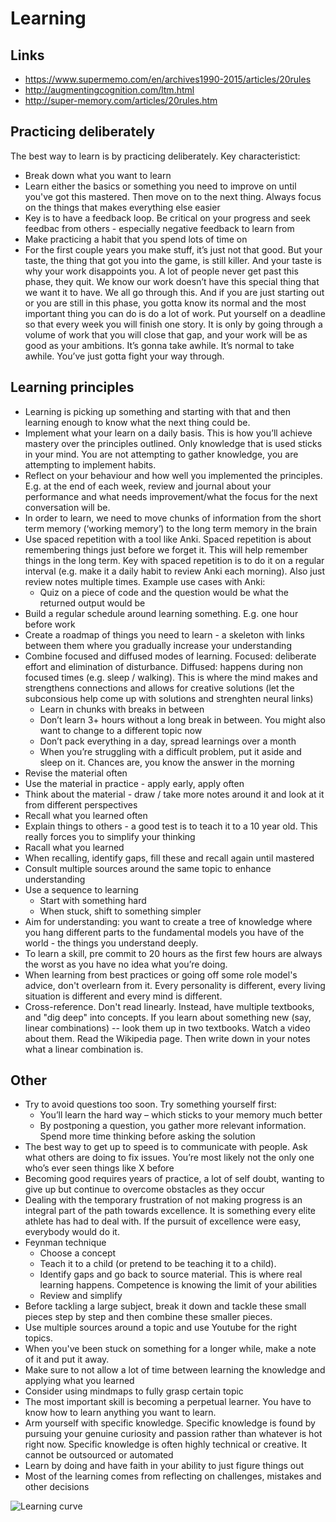 # Learning

## Links
- https://www.supermemo.com/en/archives1990-2015/articles/20rules
- http://augmentingcognition.com/ltm.html
- http://super-memory.com/articles/20rules.htm

## Practicing deliberately 
The best way to learn is by practicing deliberately. Key characteristict: 
- Break down what you want to learn 
- Learn either the basics or something you need to improve on until you've got this mastered. Then move on to the next thing. Always focus on the things that makes everything else easier
- Key is to have a feedback loop. Be critical on your progress and seek feedbac from others - especially negative feedback to learn from 
- Make practicing a habit that you spend lots of time on
- For the first couple years you make stuff, it’s just not that good. But your taste, the thing that got you into the game, is still killer. And your taste is why your work disappoints you. A lot of people never get past this phase, they quit. We know our work doesn’t have this special thing that we want it to have. We all go through this. And if you are just starting out or you are still in this phase, you gotta know its normal and the most important thing you can do is do a lot of work. Put yourself on a deadline so that every week you will finish one story. It is only by going through a volume of work that you will close that gap, and your work will be as good as your ambitions. It’s gonna take awhile. It’s normal to take awhile. You’ve just gotta fight your way through.

## Learning principles
- Learning is picking up something and starting with that and then learning enough to know what the next thing could be. 
- Implement what your learn on a daily basis. This is how you’ll achieve mastery over the principles outlined. Only knowledge that is used sticks in your mind. You are not attempting to gather knowledge, you are attempting to implement habits. 
- Reflect on your behaviour and how well you implemented the principles. E.g. at the end of each week, review and journal about your performance and what needs improvement/what the focus for the next conversation will be. 
- In order to learn, we need to move chunks of information from the short term memory (‘working memory’) to the long term memory in the brain  
- Use spaced repetition with a tool like Anki. Spaced repetition is about remembering things just before we forget it. This will help remember things in the long term. Key with spaced repetition is to do it on a regular interval (e.g. make it a daily habit to review Anki each morning). Also just review notes multiple times. Example use cases with Anki: 
  - Quiz on a piece of code and the question would be what the returned output would be 
- Build a regular schedule around learning something. E.g. one hour before work
- Create a roadmap of things you need to learn - a skeleton with links between them where you gradually increase your understanding 
- Combine focused and diffused modes of learning. Focused: deliberate effort and elimination of disturbance. Diffused: happens during non focused times (e.g. sleep / walking). This is where the mind makes and strengthens connections and allows for creative solutions (let the subconsious help come up with solutions and strenghten neural links)
    - Learn in chunks with breaks in between 
    - Don’t learn 3+ hours without a long break in between. You might also want to change to a different topic now 
    - Don’t pack everything in a day, spread learnings over a month 
    - When you’re struggling with a difficult problem, put it aside and sleep on it. Chances are, you know the answer in the morning 
- Revise the material often 
- Use the material in practice - apply early, apply often
- Think about the material - draw / take more notes around it and look at it from different perspectives 
- Recall what you learned often 
- Explain things to others - a good test is to teach it to a 10 year old. This really forces you to simplify your thinking 
- Racall what you learned 
- When recalling, identify gaps, fill these and recall again until mastered
- Consult multiple sources around the same topic to enhance understanding
- Use a sequence to learning 
    - Start with something hard 
    - When stuck, shift to something simpler
- Aim for understanding: you want to create a tree of knowledge where you hang different parts to the fundamental models you have of the world - the things you understand deeply. 
- To learn a skill, pre commit to 20 hours as the first few hours are always the worst as you have no idea what you’re doing. 
- When learning from best practices or going off some role model's advice, don't overlearn from it. Every personality is different, every living situation is different and every mind is different. 
- Cross-reference. Don't read linearly. Instead, have multiple textbooks, and "dig deep" into concepts. If you learn about something new (say, linear combinations) -- look them up in two textbooks. Watch a video about them. Read the Wikipedia page. Then write down in your notes what a linear combination is.


## Other
- Try to avoid questions too soon. Try something yourself first:
    - You’ll learn the hard way – which sticks to your memory much better
    - By postponing a question, you gather more relevant information. Spend more time thinking before asking the solution 
- The best way to get up to speed is to communicate with people. Ask what others are doing to fix issues. You’re most likely not the only one who’s ever seen things like X before
- Becoming good requires years of practice, a lot of self doubt, wanting to give up but continue to overcome obstacles as they occur
- Dealing with the temporary frustration of not making progress is an integral part of the path towards excellence. It is something every elite athlete has had to deal with. If the pursuit of excellence were easy, everybody would do it.
- Feynman technique
  - Choose a concept
  - Teach it to a child (or pretend to be teaching it to a child). 
  - Identify gaps and go back to source material. This is where real learning happens. Competence is knowing the limit of your abilities 
  - Review and simplify
- Before tackling a large subject, break it down and tackle these small pieces step by step and then combine these smaller pieces. 
- Use multiple sources around a topic and use Youtube for the right topics. 
- When you've been stuck on something for a longer while, make a note of it and put it away. 
- Make sure to not allow a lot of time between learning the knowledge and applying what you learned
- Consider using mindmaps to fully grasp certain topic
- The most important skill is becoming a perpetual learner. You have to know how to learn anything you want to learn.
- Arm yourself with specific knowledge. Specific knowledge is found by pursuing your genuine curiosity and passion rather than whatever is hot right now. Specific knowledge is often highly technical or creative. It cannot be outsourced or automated
- Learn by doing and have faith in your ability to just figure things out 
- Most of the learning comes from reflecting on challenges, mistakes and other decisions 


![Learning curve](https://user-images.githubusercontent.com/28791247/101977721-9714cf00-3c47-11eb-8ee6-69fad0a4124f.png)

